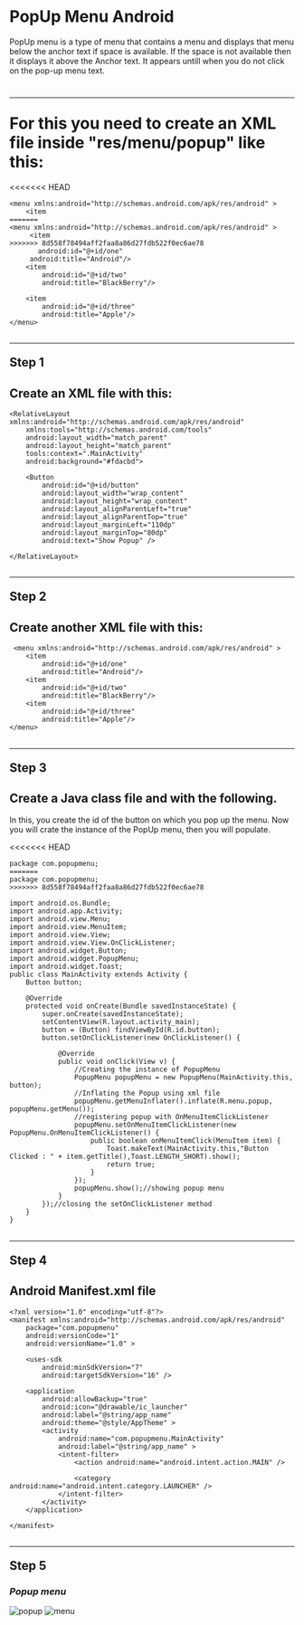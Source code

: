  
 
 # **PopUp Menu Android**
 
 PopUp menu is a type of menu that contains a menu and displays that menu below the anchor text if space is available. If the space 
 is not available then it displays it above the Anchor text. It appears untill when you do not click on the pop-up menu text.
 
# <hr> For this you need to create an XML file inside "res/menu/popup" like this: </hr>
<<<<<<< HEAD
```
<menu xmlns:android="http://schemas.android.com/apk/res/android" >  
    <item         
=======
<menu xmlns:android="http://schemas.android.com/apk/res/android" >  
     <item         
>>>>>>> 8d558f78494aff2faa8a86d27fdb522f0ec6ae78
       android:id="@+id/one"  
     android:title="Android"/>  
    <item  
        android:id="@+id/two"  
        android:title="BlackBerry"/>  
  
    <item  
        android:id="@+id/three"  
        android:title="Apple"/>   
</menu>
```

## <hr> Step 1 </hr>

## **Create an XML file with this:**


``` 
<RelativeLayout xmlns:android="http://schemas.android.com/apk/res/android"  
    xmlns:tools="http://schemas.android.com/tools"  
    android:layout_width="match_parent"  
    android:layout_height="match_parent"  
    tools:context=".MainActivity"  
    android:background="#fdacbd">  
   
    <Button  
        android:id="@+id/button"  
        android:layout_width="wrap_content"  
        android:layout_height="wrap_content"  
        android:layout_alignParentLeft="true"  
        android:layout_alignParentTop="true"  
        android:layout_marginLeft="110dp"  
        android:layout_marginTop="80dp"  
        android:text="Show Popup" />  
   
</RelativeLayout>
```



## <hr> Step 2 </hr>

## **Create another XML file with this:**

```
 <menu xmlns:android="http://schemas.android.com/apk/res/android" >  
    <item  
        android:id="@+id/one"  
        android:title="Android"/>  
    <item  
        android:id="@+id/two"  
        android:title="BlackBerry"/>  
    <item  
        android:id="@+id/three"  
        android:title="Apple"/>  
</menu>
 ```


## <hr> Step 3 </hr>

## **Create a Java class file and with the following.**
 
In this, you create the id of the button on which you pop up the menu. Now you will crate the instance of the PopUp menu, then 
you will populate.

<<<<<<< HEAD

``` 
package com.popupmenu;  
=======
package com.popupmenu;  
>>>>>>> 8d558f78494aff2faa8a86d27fdb522f0ec6ae78
   
import android.os.Bundle;  
import android.app.Activity;  
import android.view.Menu;  
import android.view.MenuItem;  
import android.view.View;  
import android.view.View.OnClickListener;  
import android.widget.Button;  
import android.widget.PopupMenu;  
import android.widget.Toast;  
public class MainActivity extends Activity {  
    Button button;  
   
    @Override  
    protected void onCreate(Bundle savedInstanceState) {  
        super.onCreate(savedInstanceState);  
        setContentView(R.layout.activity_main);  
        button = (Button) findViewById(R.id.button);  
        button.setOnClickListener(new OnClickListener() {  
   
            @Override  
            public void onClick(View v) {  
                //Creating the instance of PopupMenu  
                PopupMenu popupMenu = new PopupMenu(MainActivity.this, button);  
                //Inflating the Popup using xml file  
                popupMenu.getMenuInflater().inflate(R.menu.popup, popupMenu.getMenu());  
                //registering popup with OnMenuItemClickListener  
                popupMenu.setOnMenuItemClickListener(new PopupMenu.OnMenuItemClickListener() {  
                    public boolean onMenuItemClick(MenuItem item) {  
                        Toast.makeText(MainActivity.this,"Button Clicked : " + item.getTitle(),Toast.LENGTH_SHORT).show();  
                        return true;  
                    }  
                });  
                popupMenu.show();//showing popup menu  
            }  
        });//closing the setOnClickListener method  
    }  
}
```





## <hr> Step 4 </hr>

## **Android Manifest.xml file**

``` 
<?xml version="1.0" encoding="utf-8"?>  
<manifest xmlns:android="http://schemas.android.com/apk/res/android"  
    package="com.popupmenu"  
    android:versionCode="1"  
    android:versionName="1.0" >  
   
    <uses-sdk  
        android:minSdkVersion="7"  
        android:targetSdkVersion="16" />  
   
    <application  
        android:allowBackup="true"  
        android:icon="@drawable/ic_launcher"  
        android:label="@string/app_name"  
        android:theme="@style/AppTheme" >  
        <activity  
            android:name="com.popupmenu.MainActivity"  
            android:label="@string/app_name" >  
            <intent-filter>  
                <action android:name="android.intent.action.MAIN" />  
   
                <category android:name="android.intent.category.LAUNCHER" />  
            </intent-filter>  
        </activity>  
    </application>  
   
</manifest>
 ```


## <hr >Step 5 </hr>

### *Popup menu* 

![popup](https://csharpcorner-mindcrackerinc.netdna-ssl.com/UploadFile/1e5156/popup-menu-in-android-using-android-studio/Images/Clipboard06.jpg)
![menu](https://csharpcorner-mindcrackerinc.netdna-ssl.com/UploadFile/1e5156/popup-menu-in-android-using-android-studio/Images/Clipboard02.jpg)
